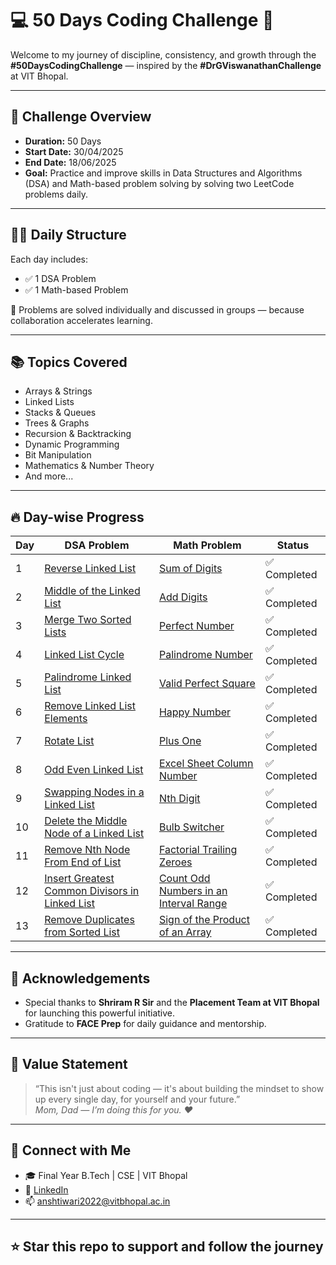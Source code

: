 # 💻 50 Days Coding Challenge 🚀

Welcome to my journey of discipline, consistency, and growth through the **#50DaysCodingChallenge** — inspired by the **#DrGViswanathanChallenge** at VIT Bhopal.

---

## 📅 Challenge Overview

- **Duration:** 50 Days  
- **Start Date:** 30/04/2025  
- **End Date:** 18/06/2025  
- **Goal:** Practice and improve skills in Data Structures and Algorithms (DSA) and Math-based problem solving by solving two LeetCode problems daily.

---

## 👨‍💻 Daily Structure

Each day includes:
- ✅ 1 DSA Problem  
- ✅ 1 Math-based Problem  

📝 Problems are solved individually and discussed in groups — because collaboration accelerates learning.

---

## 📚 Topics Covered

- Arrays & Strings  
- Linked Lists  
- Stacks & Queues  
- Trees & Graphs  
- Recursion & Backtracking  
- Dynamic Programming  
- Bit Manipulation  
- Mathematics & Number Theory  
- And more...

---

## 🔥 Day-wise Progress

| Day | DSA Problem | Math Problem | Status |
|-----|-------------|--------------|--------|
| 1   | [Reverse Linked List](https://leetcode.com/problems/reverse-linked-list/) | [Sum of Digits](https://leetcode.com/problems/sum-of-digits-in-the-minimum-number/) | ✅ Completed |
| 2   | [Middle of the Linked List](https://leetcode.com/problems/middle-of-the-linked-list/) | [Add Digits](https://leetcode.com/problems/add-digits/) | ✅ Completed |
| 3   | [Merge Two Sorted Lists](https://leetcode.com/problems/merge-two-sorted-lists/) | [Perfect Number](https://leetcode.com/problems/perfect-number/) | ✅ Completed |
| 4   | [Linked List Cycle](https://leetcode.com/problems/linked-list-cycle/) | [Palindrome Number](https://leetcode.com/problems/palindrome-number/) | ✅ Completed |
| 5   | [Palindrome Linked List](https://leetcode.com/problems/palindrome-linked-list/) | [Valid Perfect Square](https://leetcode.com/problems/valid-perfect-square/) | ✅ Completed |
| 6   | [Remove Linked List Elements](https://leetcode.com/problems/remove-linked-list-elements/) | [Happy Number](https://leetcode.com/problems/happy-number/) | ✅ Completed |
| 7   | [Rotate List](https://leetcode.com/problems/rotate-list/) | [Plus One](https://leetcode.com/problems/plus-one/) | ✅ Completed |
| 8   | [Odd Even Linked List](https://leetcode.com/problems/odd-even-linked-list/) | [Excel Sheet Column Number](https://leetcode.com/problems/excel-sheet-column-number/) | ✅ Completed |
| 9   | [Swapping Nodes in a Linked List](https://leetcode.com/problems/swapping-nodes-in-a-linked-list/) | [Nth Digit](https://leetcode.com/problems/nth-digit/) | ✅ Completed |
| 10  | [Delete the Middle Node of a Linked List](https://leetcode.com/problems/delete-the-middle-node-of-a-linked-list/) | [Bulb Switcher](https://leetcode.com/problems/bulb-switcher/) | ✅ Completed |
| 11  | [Remove Nth Node From End of List](https://leetcode.com/problems/remove-nth-node-from-end-of-list/) | [Factorial Trailing Zeroes](https://leetcode.com/problems/factorial-trailing-zeroes/) | ✅ Completed |
| 12  | [Insert Greatest Common Divisors in Linked List](https://leetcode.com/problems/insert-greatest-common-divisors-in-linked-list/) | [Count Odd Numbers in an Interval Range](https://leetcode.com/problems/count-odd-numbers-in-an-interval-range/) | ✅ Completed |
| 13  | [Remove Duplicates from Sorted List](https://leetcode.com/problems/remove-duplicates-from-sorted-list/) | [Sign of the Product of an Array](https://leetcode.com/problems/sign-of-the-product-of-an-array/) | ✅ Completed |

---

## 🙏 Acknowledgements

- Special thanks to **Shriram R Sir** and the **Placement Team at VIT Bhopal** for launching this powerful initiative.  
- Gratitude to **FACE Prep** for daily guidance and mentorship.

---

## 🧠 Value Statement

> “This isn't just about coding — it's about building the mindset to show up every single day, for yourself and your future.”  
> *Mom, Dad — I’m doing this for you. ❤*

---

## 📌 Connect with Me

- 🎓 Final Year B.Tech | CSE | VIT Bhopal  
- 🔗 [LinkedIn](https://www.linkedin.com/in/ansh-tiwari-577a72246)  
- 📫 anshtiwari2022@vitbhopal.ac.in  

---

## ⭐ Star this repo to support and follow the journey
